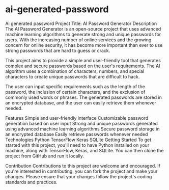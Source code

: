 # ai-generated-password
Ai generated password
Project Title: AI Password Generator
Description
The AI Password Generator is an open-source project that uses advanced machine learning algorithms to generate strong and unique passwords for users. With the increasing number of online services and the growing concern for online security, it has become more important than ever to use strong passwords that are hard to guess or crack.

This project aims to provide a simple and user-friendly tool that generates complex and secure passwords based on the user's requirements. The AI algorithm uses a combination of characters, numbers, and special characters to create unique passwords that are difficult to hack.

The user can input specific requirements such as the length of the password, the inclusion of certain characters, and the exclusion of commonly used words or phrases. The generated passwords are stored in an encrypted database, and the user can easily retrieve them whenever needed.

Features
Simple and user-friendly interface
Customizable password generation based on user input
Strong and unique passwords generated using advanced machine learning algorithms
Secure password storage in an encrypted database
Easily retrieve passwords whenever needed
Technologies
Python
TensorFlow
Keras
SQLite
Getting Started
To get started with this project, you'll need to have Python installed on your machine, along with TensorFlow, Keras, and SQLite. You can then clone the project from GitHub and run it locally.

Contribution
Contributions to this project are welcome and encouraged. If you're interested in contributing, you can fork the project and make your changes. Please ensure that your changes follow the project's coding standards and practices.
